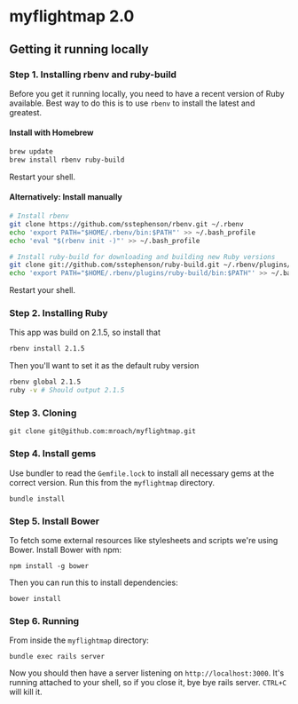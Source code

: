 # myflightmap 2.0

## Getting it running locally

### Step 1. Installing rbenv and ruby-build

Before you get it running locally, you need to have a recent version of Ruby available. Best way to do this is to use `rbenv` to install the latest and greatest.

#### Install with Homebrew

```bash
brew update
brew install rbenv ruby-build
```

Restart your shell.

#### Alternatively: Install manually

```bash
# Install rbenv
git clone https://github.com/sstephenson/rbenv.git ~/.rbenv
echo 'export PATH="$HOME/.rbenv/bin:$PATH"' >> ~/.bash_profile
echo 'eval "$(rbenv init -)"' >> ~/.bash_profile

# Install ruby-build for downloading and building new Ruby versions
git clone git://github.com/sstephenson/ruby-build.git ~/.rbenv/plugins/ruby-build
echo 'export PATH="$HOME/.rbenv/plugins/ruby-build/bin:$PATH"' >> ~/.bash_profile
```

Restart your shell.

### Step 2. Installing Ruby

This app was build on 2.1.5, so install that

```bash
rbenv install 2.1.5
```

Then you'll want to set it as the default ruby version
```bash
rbenv global 2.1.5
ruby -v # Should output 2.1.5
```

### Step 3. Cloning

```
git clone git@github.com:mroach/myflightmap.git
```

### Step 4. Install gems

Use bundler to read the `Gemfile.lock` to install all necessary gems at the correct version. Run this from the `myflightmap` directory.

```
bundle install
```

### Step 5. Install Bower

To fetch some external resources like stylesheets and scripts we're using Bower.
Install Bower with npm:

```
npm install -g bower
```

Then you can run this to install dependencies:

```
bower install
```

### Step 6. Running

From inside the `myflightmap` directory:

```
bundle exec rails server
```

Now you should then have a server listening on `http://localhost:3000`. It's running attached to your shell, so if you close it, bye bye rails server. `CTRL+C` will kill it.
